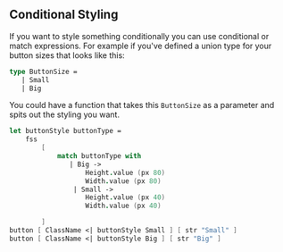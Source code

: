 ## Conditional Styling

If you want to style something conditionally you can use conditional or match expressions.
For example if you've defined a union type for your button sizes that looks like this:

```fsharp
type ButtonSize =
   | Small
   | Big
```

You could have a function that takes this `ButtonSize` as a parameter and spits out the styling you want.

```fsharp
let buttonStyle buttonType =
    fss
        [
            match buttonType with
               | Big ->
                   Height.value (px 80)
                   Width.value (px 80)
                | Small ->
                   Height.value (px 40)
                   Width.value (px 40)

        ]
button [ ClassName <| buttonStyle Small ] [ str "Small" ]
button [ ClassName <| buttonStyle Big ] [ str "Big" ]
```